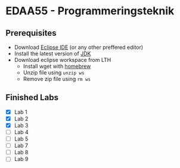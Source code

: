 # EDAA55 - Programmeringsteknik

## Prerequisites
- Download [Eclipse IDE](https://www.eclipse.org/downloads/) (or any other preffered editor)
- Install the latest version of [JDK](https://www.oracle.com/java/technologies/javase-jdk15-downloads.html)
- Download eclipse workspace from LTH
  -  Install wget with [homebrew](https://brew.sh/index_sv)
  -   Unzip file using `unzip ws`
  -   Remove zip file using `rm ws`

## Finished Labs
- [x] Lab 1
- [x] Lab 2
- [x] Lab 3
- [ ] Lab 4
- [ ] Lab 5
- [ ] Lab 7
- [ ] Lab 8
- [ ] Lab 9